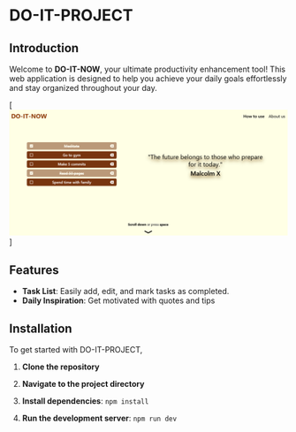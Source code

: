 # DO-IT-PROJECT

## Introduction
Welcome to **DO-IT-NOW**, your ultimate productivity enhancement tool! This web application is designed to help you achieve  your daily goals effortlessly and stay organized throughout your day.

[![image](project-screenshot.png)]

## Features
- **Task List**: Easily add, edit, and mark tasks as completed.
- **Daily Inspiration**: Get motivated with quotes and tips

## Installation
To get started with DO-IT-PROJECT,

1. **Clone the repository**

2. **Navigate to the project directory**

3. **Install dependencies**:
```npm install```

4. **Run the development server**:
```npm run dev```